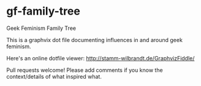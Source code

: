 gf-family-tree
==============

Geek Feminism Family Tree

This is a graphvix dot file documenting influences in and around geek
feminism.

Here's an online dotfile viewer:
http://stamm-wilbrandt.de/GraphvizFiddle/

Pull requests welcome!  Please add comments if you know the
context/details of what inspired what.
